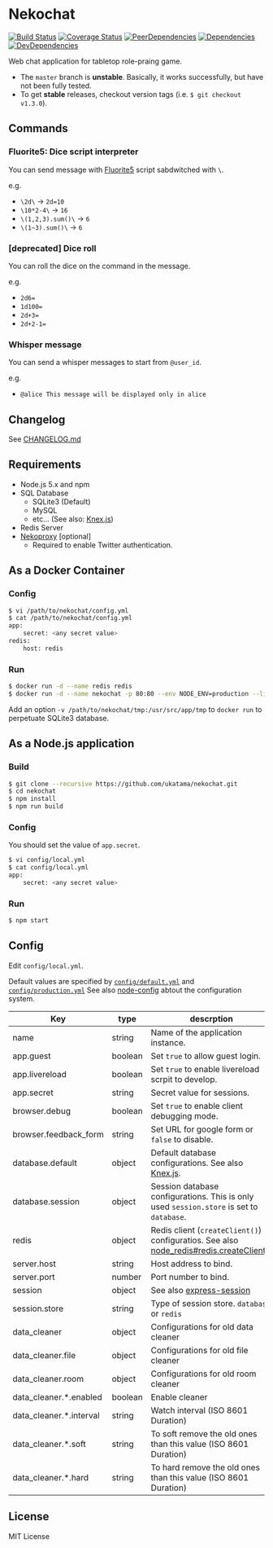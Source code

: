 # Nekochat
[![Build Status](https://img.shields.io/travis/ukatama/nekochat/master.svg?style=flat-square)](https://travis-ci.org/ukatama/nekochat)
[![Coverage Status](https://img.shields.io/coveralls/ukatama/nekochat.svg?style=flat-square)](https://coveralls.io/github/ukatama/nekochat)
[![PeerDependencies](https://img.shields.io/david/peer/ukatama/nekochat.svg?style=flat-square)](https://david-dm.org/ukatama/nekochat#info=peerDependencies&view=list)
[![Dependencies](https://img.shields.io/david/ukatama/nekochat.svg?style=flat-square)](https://david-dm.org/ukatama/nekochat)
[![DevDependencies](https://img.shields.io/david/dev/ukatama/nekochat.svg?style=flat-square)](https://david-dm.org/ukatama/nekochat#info=devDependencies&view=list)

Web chat application for tabletop role-praing game.

- The `master` branch is **unstable**. Basically, it works successfully, but have not been fully tested.
- To get **stable** releases, checkout version tags (i.e. `$ git checkout v1.3.0`).

## Commands

### Fluorite5: Dice script interpreter
You can send message with [Fluorite5](https://github.com/MirrgieRiana/scriptFluorite5) script sabdwitched with `\`.

e.g.
- `\2d\` -> `2d=10`
- `\10*2-4\` -> `16`
- `\(1,2,3).sum()\` -> `6`
- `\(1~3).sum()\` -> `6`

### [deprecated] Dice roll
You can roll the dice on the command in the message.

e.g.
- `2d6=`
- `1d100=`
- `2d+3=`
- `2d+2-1=`

### Whisper message
You can send a whisper messages to start from `@user_id`.

e.g.
- `@alice This message will be displayed only in alice`

## Changelog
See [CHANGELOG.md](https://github.com/ukatama/nekochat/blob/master/CHANGELOG.md)

## Requirements
- Node.js 5.x and npm
- SQL Database
    - SQLite3 (Default)
    - MySQL
    - etc... (See also: [Knex.js](http://knexjs.org/))
- Redis Server
- [Nekoproxy](http://github.com/ukatama/nekoproxy) [optional]
    - Required to enable Twitter authentication.

## As a Docker Container

### Config
```bash
$ vi /path/to/nekochat/config.yml
$ cat /path/to/nekochat/config.yml
app:
    secret: <any secret value>
redis:
    host: redis
```

### Run
```bash
$ docker run -d --name redis redis
$ docker run -d --name nekochat -p 80:80 --env NODE_ENV=production --link redis:redis -v /path/to/nekochat/config.yml:/usr/src/app/config/local.yml:ro nekorpg/nekochat
```

Add an option `-v /path/to/nekochat/tmp:/usr/src/app/tmp` to `docker run` to perpetuate SQLite3 database.

## As a Node.js application
### Build
```bash
$ git clone --recursive https://github.com/ukatama/nekochat.git
$ cd nekochat
$ npm install
$ npm run build
```

### Config
You should set the value of `app.secret`.
```bash
$ vi config/local.yml
$ cat config/local.yml
app:
    secret: <any secret value>
```

### Run
```bash
$ npm start
```

## Config
Edit `config/local.yml`.

Default values are specified by [`config/default.yml`](https://github.com/ukatama/nekochat/blob/master/config/default.yml) and  [`config/production.yml`](https://github.com/ukatama/nekochat/blob/master/config/production.yml)
See also [node-config](https://github.com/lorenwest/node-config) abtout the configuration system.

| Key                     | type    | descrption                                                       |
|-------------------------|---------|------------------------------------------------------------------|
| name                    | string  | Name of the application instance.                                |
| app.guest               | boolean | Set `true` to allow guest login.                                 |
| app.livereload          | boolean | Set `true` to enable livereload scrpit to develop.               |
| app.secret              | string  | Secret value for sessions.                                       |
| browser.debug           | boolean | Set `true` to enable client debugging mode.                      |
| browser.feedback_form   | string  | Set URL for google form or `false` to disable.                   |
| database.default        | object  | Default database configurations. See also [Knex.js](http://knexjs.org/#Installation-client). |
| database.session        | object  | Session database configurations. This is only used `session.store` is set to `database`. |
| redis                   | object  | Redis client (`createClient()`) configuratios. See also [node_redis#redis.createClient()](https://github.com/NodeRedis/node_redis#rediscreateclient) |
| server.host             | string  | Host address to bind.                                            |
| server.port             | number  | Port number to bind.                                             |
| session                 | object  | See also [express-session](https://github.com/expressjs/session) |
| session.store           | string  | Type of session store. `database` or `redis`                     |
| data_cleaner            | object  | Configurations for old data cleaner                              |
| data_cleaner.file       | object  | Configurations for old file cleaner                              |
| data_cleaner.room       | object  | Configurations for old room cleaner                              |
| data_cleaner.*.enabled  | boolean | Enable cleaner                                                   |
| data_cleaner.*.interval | string  | Watch interval (ISO 8601 Duration)                               |
| data_cleaner.*.soft     | string  | To soft remove the old ones than this value (ISO 8601 Duration)  |
| data_cleaner.*.hard     | string  | To hard remove the old ones than this value (ISO 8601 Duration)  |


## License
MIT License
